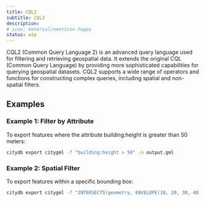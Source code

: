 ```yaml
---
title: CQL2
subtitle: CQL2
description:
# icon: material/emoticon-happy
status: wip
---
```


CQL2 (Common Query Language 2) is an advanced query language used for filtering and retrieving geospatial data. It extends the original CQL (Common Query Language) by providing more sophisticated capabilities for querying geospatial datasets. CQL2 supports a wide range of operators and functions for constructing complex queries, including spatial and non-spatial filters.

## Examples

### Example 1: Filter by Attribute

To export features where the attribute building:height is greater than 50 meters:

```bash 
citydb export citygml -f "building:height > 50" -o output.gml
```

### Example 2: Spatial Filter

To export features within a specific bounding box:

```bash 
citydb export citygml -f "INTERSECTS(geometry, ENVELOPE(10, 20, 30, 40))" -o output.gml
```

